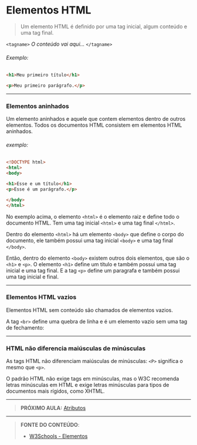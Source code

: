 # Elementos HTML

> Um elemento HTML é definido por uma tag inicial, algum conteúdo e uma tag final.

`<tagname>` *O conteúdo vai aqui...* `</tagname>`

###### Exemplo:

```html
<h1>Meu primeiro título</h1>

<p>Meu primeiro parágrafo.</p>
```

***

### Elementos aninhados

Um elemento aninhados e aquele que contem elementos dentro de outros elementos. Todos os documentos HTML consistem em elementos HTML aninhados.

###### exemplo:

```html
<!DOCTYPE html>
<html>
<body>

<h1>Esse e um título</h1>
<p>Esse é um parágrafo.</p>

</body>
</html>
```

No exemplo acima, o elemento  `<html>` é o elemento raiz e define todo o documento HTML. Tem uma tag inicial `<html>` e uma tag final `</html>`. 

Dentro do elemento  `<html>` há um elemento `<body>` que define o corpo do documento, ele também possui uma tag inicial `<body>` e uma tag final `</body>`.

Então, dentro do elemento  `<body>` existem outros dois elementos, que são o `<h1>` e `<p>`. O elemento `<h1>` define um título e também possui uma tag inicial e uma tag final. E a tag `<p>` define um paragrafa e também possui uma tag inicial e final.

***

### Elementos HTML vazios

Elementos HTML sem conteúdo são chamados de elementos vazios.

A tag `<br>` define uma quebra de linha e é um elemento vazio sem uma tag de fechamento:

***

### HTML não diferencia maiúsculas de minúsculas

As tags HTML não diferenciam maiúsculas de minúsculas: `<P>` significa o mesmo que `<p>`.

O padrão HTML não exige tags em minúsculas, mas o W3C recomenda letras minúsculas em HTML e exige letras minúsculas para tipos de documentos mais rígidos, como XHTML.

***

> **PRÓXIMO AULA:** [Atributos](../1.6-atributos)

***


> **FONTE DO CONTEÚDO**:
>
> - [W3Schools - Elementos](https://www.w3schools.com/html/html_elements.asp)
